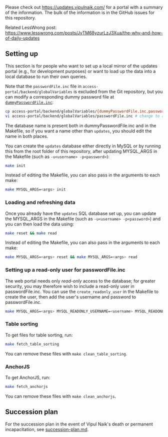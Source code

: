 Please check out https://updates.vipulnaik.com/ for a portal with a
summary of the information. The bulk of the information is in the
GitHub issues for this repository.

Related LessWrong post:
https://www.lesswrong.com/posts/JvTM68yzurLzJ3Xua/the-why-and-how-of-daily-updates

## Setting up

This section is for people who want to set up a local mirror of the
updates portal (e.g., for development purposes) or want to load up
the data into a local database to run their own queries.

Note that the `passwordFile.inc` file in
`access-portal/backend/globalVariables` is excluded from the Git
repository, but you can modify a corresponding dummy password file at
[`dummyPasswordFile.inc`](https://github.com/vipulnaik/daily-updates/blob/master/access-portal/backend/globalVariables/dummyPasswordFile.inc):

```bash
cp access-portal/backend/globalVariables/{dummyPasswordFile.inc,passwordFile.inc}
vi access-portal/backend/globalVariables/passwordFile.inc # change to add database login info
```

The database name is present both in dummyPasswordFile.inc and in the
Makefile, so if you want a name other than `updates`, you should
edit the name in both places.

You can create the `updates` database either directly in MySQL or
by running this from the root folder of this repository, after
updating MYSQL_ARGS in the Makefile (such as `-u<username>
-p<password>`):

```bash
make init
```

Instead of editing the Makefile, you can also pass in the arguments to each make:

```bash
make MYSQL_ARGS=<args> init
```

### Loading and refreshing data

Once you already have the `updates` SQL database set up, you can
update the MYSQL_ARGS in the Makefile (such as `-u<username>
-p<password>`) and you can then load the data using:

```bash
make reset && make read
```

Instead of editing the Makefile, you can also pass in the arguments to each make:

```bash
make MYSQL_ARGS=<args> reset && make MYSQL_ARGS=<args> read
```

### Setting up a read-only user for passwordFile.inc

The web portal needs only *read-only* access to the database; for
greater security, you may therefore wish to include a read-only user
in passwordFile.inc. You can use the `create_readonly_user` in the
Makefile to create the user, then add the user's username and password
to passwordFile.inc.

```bash
make MYSQL_ARGS=<args> MYSQL_READONLY_USERNAME=<username> MYSQL_READONLY_PASSWORD=<password> create_readonly_user
```

### Table sorting

To get files for table sorting, run:

```bash
make fetch_table_sorting
```

You can remove these files with `make clean_table_sorting`.

### AnchorJS

To get AnchorJS, run:

```bash
make fetch_anchorjs
```

You can remove these files with `make clean_anchorjs`.

## Succession plan

For the succession plan in the event of Vipul Naik's death or
permanent incapacitation, see
[succession-plan.md](succession-plan.md).
